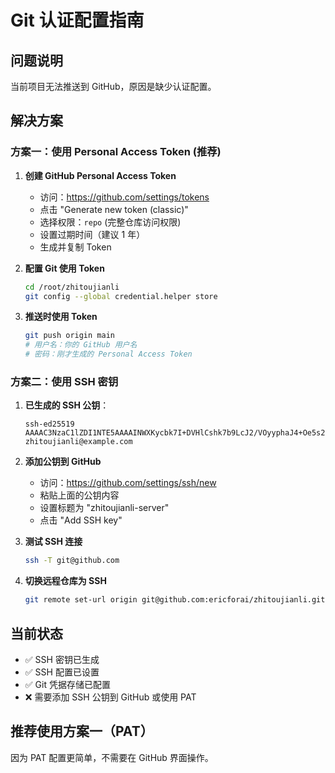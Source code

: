 # Git 认证配置指南

## 问题说明
当前项目无法推送到 GitHub，原因是缺少认证配置。

## 解决方案

### 方案一：使用 Personal Access Token (推荐)

1. **创建 GitHub Personal Access Token**
   - 访问：https://github.com/settings/tokens
   - 点击 "Generate new token (classic)"
   - 选择权限：`repo` (完整仓库访问权限)
   - 设置过期时间（建议 1 年）
   - 生成并复制 Token

2. **配置 Git 使用 Token**
   ```bash
   cd /root/zhitoujianli
   git config --global credential.helper store
   ```

3. **推送时使用 Token**
   ```bash
   git push origin main
   # 用户名：你的 GitHub 用户名
   # 密码：刚才生成的 Personal Access Token
   ```

### 方案二：使用 SSH 密钥

1. **已生成的 SSH 公钥**：
   ```
   ssh-ed25519 AAAAC3NzaC1lZDI1NTE5AAAAINWXKycbk7I+DVHlCshk7b9LcJ2/VOyyphaJ4+Oe5s2L zhitoujianli@example.com
   ```

2. **添加公钥到 GitHub**
   - 访问：https://github.com/settings/ssh/new
   - 粘贴上面的公钥内容
   - 设置标题为 "zhitoujianli-server"
   - 点击 "Add SSH key"

3. **测试 SSH 连接**
   ```bash
   ssh -T git@github.com
   ```

4. **切换远程仓库为 SSH**
   ```bash
   git remote set-url origin git@github.com:ericforai/zhitoujianli.git
   ```

## 当前状态
- ✅ SSH 密钥已生成
- ✅ SSH 配置已设置
- ✅ Git 凭据存储已配置
- ❌ 需要添加 SSH 公钥到 GitHub 或使用 PAT

## 推荐使用方案一（PAT）
因为 PAT 配置更简单，不需要在 GitHub 界面操作。
